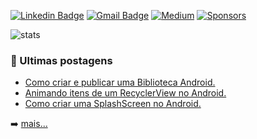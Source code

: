 

 [![Linkedin Badge](https://img.shields.io/badge/-LinkedIn-blue?style=flat-square&logo=Linkedin&logoColor=white&link=https://www.linkedin.com/in/iamageo/)](https://www.linkedin.com/in/iamageo/)
 [![Gmail Badge](https://img.shields.io/badge/-Gmail-red?style=flat-square&logo=Gmail&logoColor=white&link=mailto:geovani.af4@gmail.com)](mailto:geovani.af4@gmail.com)
<a href="https://medium.com/@iamageo"><img alt="Medium" src="https://user-images.githubusercontent.com/26925002/189384719-590fbe25-275a-4dcc-a927-20067558b3b7.svg"/></a>
<a href="https://github.com/sponsors/iamageo"><img alt="Sponsors" src="https://user-images.githubusercontent.com/26925002/189384730-cc3ac4b0-6444-43d9-9d66-099627298a40.svg"/></a>

![stats](https://github-readme-stats.vercel.app/api?username=iamageo&hide=contribs&show_icons=true&include_all_commits=true&count_private=true)

### 📕 Ultimas postagens

- [Como criar e publicar uma Biblioteca Android.](https://medium.com/@iamageo/como-criar-e-publicar-uma-biblioteca-android-a3d058387562)
- [Animando itens de um RecyclerView no Android.](https://medium.com/@iamageo/animando-itens-de-um-recyclerview-no-android-61a1fa5f7e2)
- [Como criar uma SplashScreen no Android.](https://medium.com/@iamageo/como-criar-uma-splashscreen-no-android-e9ec66e6e753)

➡️ [mais...](https://medium.com/@iamageo)
